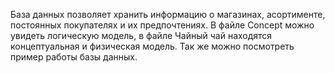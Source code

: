 База данных позволяет хранить информацию о магазинах, асортименте, постоянных покупателях и их предпочтениях. 
В файле Concept можно увидеть логическую модель, в файле Чайный чай находятся концептуальная и физическая модель.
Так же можно посмотреть пример работы базы данных.
